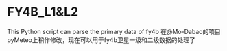 # FY4B_L1&L2
This Python script can parse the primary data of fy4b
在@Mo-Dabao的项目pyMeteo上稍作修改，现在可以用于fy4b卫星一级和二级数据的处理了
